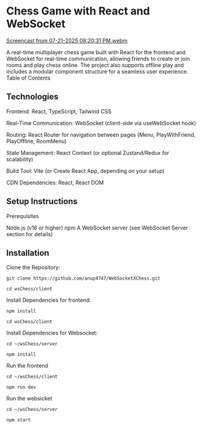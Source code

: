 # Chess Game with React and WebSocket

[Screencast from 07-21-2025 08:20:31 PM.webm](https://github.com/user-attachments/assets/ed63c6bb-031c-40c5-bd33-94fd19fb3db1)

A real-time multiplayer chess game built with React for the frontend and WebSocket for real-time communication, allowing friends to create or join rooms and play chess online. The project also supports offline play and includes a modular component structure for a seamless user experience.
Table of Contents

## Technologies

Frontend: React, TypeScript, Tailwind CSS

Real-Time Communication: WebSocket (client-side via useWebSocket hook)

Routing: React Router for navigation between pages (Menu, PlayWithFriend, PlayOffline, RoomMenu)

State Management: React Context (or optional Zustand/Redux for scalability)

Build Tool: Vite (or Create React App, depending on your setup)

CDN Dependencies: React, React DOM

## Setup Instructions
Prerequisites

Node.js (v16 or higher)
npm 
A WebSocket server (see WebSocket Server section for details)

## Installation

Clone the Repository:

```git clone https://github.com/anup4747/WebSocketXChess.git```

```cd wsChess/client```

Install Dependencies for frontend:

```npm install```

```cd wsChess/client```

Install Dependencies for Websocket:

```cd ~/wsChess/server```

```npm install```

Run the frontend

```cd ~/wsChess/client```

```npm run dev```

Run the websicket

```cd ~/wsChess/server```

```npm start```


